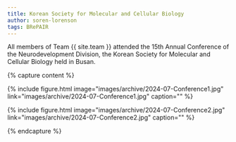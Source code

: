 ```yaml
---
title: Korean Society for Molecular and Cellular Biology
author: soren-lorenson
tags: BRePAIR
---
```


All members of Team {{ site.team }} attended the 15th Annual Conference of the Neurodevelopment Division, the Korean Society for Molecular and Cellular Biology held in Busan.

{% capture content %}

{% include figure.html image="images/archive/2024-07-Conference1.jpg" link="images/archive/2024-07-Conference1.jpg" caption="" %}

{% include figure.html image="images/archive/2024-07-Conference2.jpg" link="images/archive/2024-07-Conference2.jpg" caption="" %}

{% endcapture %}
